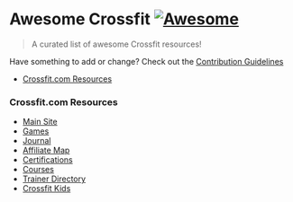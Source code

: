 # Awesome Crossfit [![Awesome](https://cdn.rawgit.com/sindresorhus/awesome/d7305f38d29fed78fa85652e3a63e154dd8e8829/media/badge.svg)](https://github.com/sindresorhus/awesome)

> A curated list of awesome Crossfit resources!

Have something to add or change? Check out the [Contribution Guidelines](CONTRIBUTING.md)

* [Crossfit.com Resources](#crossfitcom-resources)

### Crossfit.com Resources

* [Main Site](http://www.crossfit.com)
* [Games](http://games.crossfit.com)
* [Journal](http://journal.crossfit.com)
* [Affiliate Map](http://map.crossfit.com)
* [Certifications](http://certifications.crossfit.com)
* [Courses](http://training.crossfit.com/courses)
* [Trainer Directory](http://trainerdirectory.crossfit.com)
* [Crossfit Kids](http://kids.crossfit.com)
